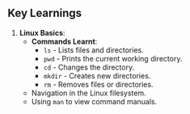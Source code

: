 ## Key Learnings
1. **Linux Basics**:
   - **Commands Learnt**:
     - `ls` - Lists files and directories.
     - `pwd` - Prints the current working directory.
     - `cd` - Changes the directory.
     - `mkdir` - Creates new directories.
     - `rm` - Removes files or directories.
   - Navigation in the Linux filesystem.
   - Using `man` to view command manuals.

